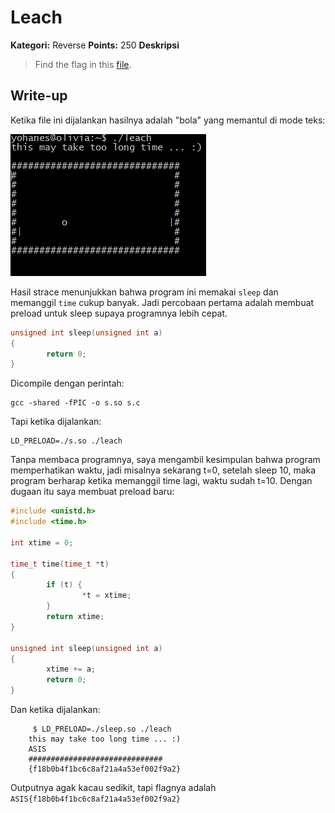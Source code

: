 # Leach

**Kategori:** Reverse
**Points:** 250
**Deskripsi**

> Find the flag in this [file](soal/leach_bc83626319ab77ade5408f6ea222920e.xz).

## Write-up

Ketika file ini dijalankan hasilnya adalah "bola" yang memantul di mode teks:

![tampilan awal](./display.png?raw=true "tampilan awal")


Hasil strace menunjukkan bahwa program ini memakai `sleep` dan memanggil `time` cukup banyak.
Jadi percobaan pertama adalah membuat preload untuk sleep supaya programnya lebih cepat.

```C
unsigned int sleep(unsigned int a)
{
        return 0;
}
```

Dicompile dengan perintah:

    gcc -shared -fPIC -o s.so s.c

Tapi ketika dijalankan:

    LD_PRELOAD=./s.so ./leach

Tanpa membaca programnya, saya mengambil kesimpulan bahwa program memperhatikan waktu, jadi misalnya sekarang t=0,
setelah sleep 10, maka program berharap ketika memanggil time lagi, waktu sudah t=10.
Dengan dugaan itu saya membuat preload baru:


```C
#include <unistd.h>
#include <time.h>

int xtime = 0;

time_t time(time_t *t)
{
        if (t) {
                *t = xtime;
        }
        return xtime;
}

unsigned int sleep(unsigned int a)
{
        xtime += a;
        return 0;
}
```

Dan ketika dijalankan:

         $ LD_PRELOAD=./sleep.so ./leach
        this may take too long time ... :)
        ASIS
        ##############################
        {f18b0b4f1bc6c8af21a4a53ef002f9a2}

Outputnya agak kacau sedikit, tapi flagnya adalah `ASIS{f18b0b4f1bc6c8af21a4a53ef002f9a2}`